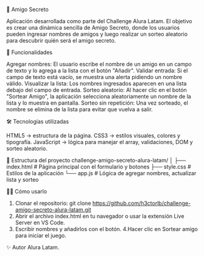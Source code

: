 🎁 Amigo Secreto

Aplicación desarrollada como parte del Challenge Alura Latam.
El objetivo es crear una dinámica sencilla de Amigo Secreto, donde los usuarios pueden ingresar nombres de amigos y luego realizar un sorteo aleatorio para descubrir quién será el amigo secreto.

🚀 Funcionalidades

Agregar nombres: El usuario escribe el nombre de un amigo en un campo de texto y lo agrega a la lista con el botón "Añadir".
Validar entrada: Si el campo de texto está vacío, se muestra una alerta pidiendo un nombre válido.
Visualizar la lista: Los nombres ingresados aparecen en una lista debajo del campo de entrada.
Sorteo aleatorio: Al hacer clic en el botón "Sortear Amigo", la aplicación selecciona aleatoriamente un nombre de la lista y lo muestra en pantalla.
Sorteo sin repetición: Una vez sorteado, el nombre se elimina de la lista para evitar que vuelva a salir.

🛠️ Tecnologías utilizadas

HTML5 → estructura de la página.
CSS3 → estilos visuales, colores y tipografía.
JavaScript → lógica para manejar el array, validaciones, DOM y sorteo aleatorio.

📂 Estructura del proyecto
challenge-amigo-secreto-alura-latam/
│
├── index.html      # Página principal con el formulario y botones
├── style.css       # Estilos de la aplicación
└── app.js          # Lógica de agregar nombres, actualizar lista y sorteo

🧑‍💻 Cómo usarlo
1. Clonar el repositorio:
git clone https://github.com/h3ctorlb/challenge-amigo-secreto-alura-latam.git
2. Abrir el archivo index.html en tu navegador o usar la extensión Live Server en VS Code.
3. Escribir nombres y añadirlos con el botón.
4.Hacer clic en Sortear amigo para iniciar el juego.

✨ Autor
Alura Latam.
